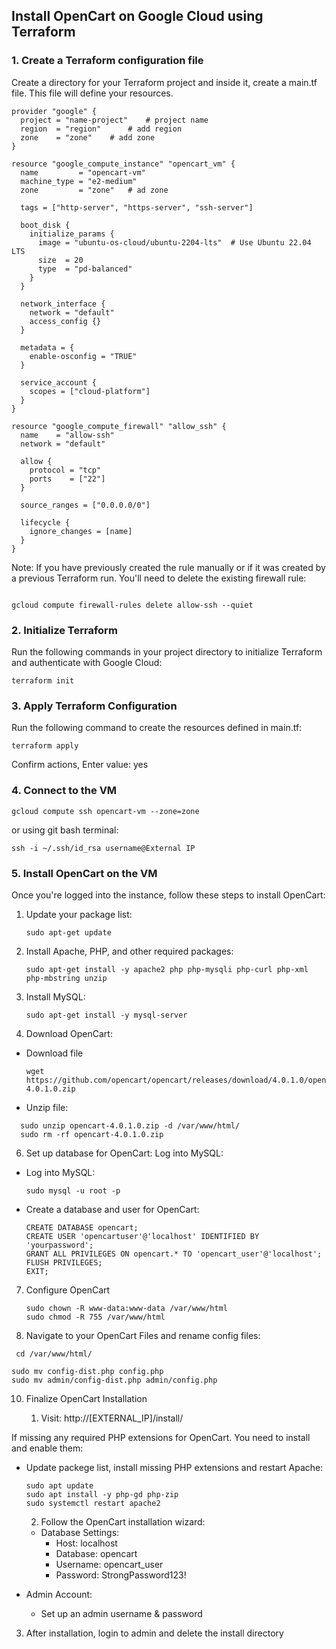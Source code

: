 ## Install OpenCart on Google Cloud using Terraform

### 1. Create a Terraform configuration file

Create a directory for your Terraform project and inside it, create a main.tf file. This file will define your resources.

```
provider "google" {
  project = "name-project"    # project name
  region  = "region"      # add region  
  zone    = "zone"    # add zone
}

resource "google_compute_instance" "opencart_vm" {
  name         = "opencart-vm"
  machine_type = "e2-medium"
  zone         = "zone"   # ad zone

  tags = ["http-server", "https-server", "ssh-server"]

  boot_disk {
    initialize_params {
      image = "ubuntu-os-cloud/ubuntu-2204-lts"  # Use Ubuntu 22.04 LTS
      size  = 20
      type  = "pd-balanced"
    }
  }

  network_interface {
    network = "default"
    access_config {}  
  }

  metadata = {
    enable-osconfig = "TRUE"
  }

  service_account {
    scopes = ["cloud-platform"]
  }
}

resource "google_compute_firewall" "allow_ssh" {
  name    = "allow-ssh"
  network = "default"

  allow {
    protocol = "tcp"
    ports    = ["22"]
  }

  source_ranges = ["0.0.0.0/0"]

  lifecycle {
    ignore_changes = [name]
  }
}

```

Note: If you have previously created the rule manually or if it was created by a previous Terraform run. You'll need to delete the existing firewall rule:

```

gcloud compute firewall-rules delete allow-ssh --quiet

```

### 2. Initialize Terraform

Run the following commands in your project directory to initialize Terraform and authenticate with Google Cloud:

```
terraform init

```

### 3. Apply Terraform Configuration

Run the following command to create the resources defined in main.tf:

```
terraform apply

```

Confirm actions, Enter value: yes

### 4. Connect to the VM

```
gcloud compute ssh opencart-vm --zone=zone

```
or using git bash terminal:

```
ssh -i ~/.ssh/id_rsa username@External IP
```

### 5. Install OpenCart on the VM

Once you're logged into the instance, follow these steps to install OpenCart:

1. Update your package list:
    
    ```
    sudo apt-get update
    
    ```
    
2. Install Apache, PHP, and other required packages:

    ```
    sudo apt-get install -y apache2 php php-mysqli php-curl php-xml php-mbstring unzip

    ```

3. Install MySQL:

    ```
    sudo apt-get install -y mysql-server

4. Download OpenCart:
  * Download file 

    ```
    wget https://github.com/opencart/opencart/releases/download/4.0.1.0/opencart-4.0.1.0.zip

    ```
  * Unzip file:
  ```
    sudo unzip opencart-4.0.1.0.zip -d /var/www/html/
    sudo rm -rf opencart-4.0.1.0.zip
  ```


6. Set up database for OpenCart: Log into MySQL:

  * Log into MySQL:

    ```
    sudo mysql -u root -p

    ```

  * Create a database and user for OpenCart:

    ```
    CREATE DATABASE opencart;
    CREATE USER 'opencartuser'@'localhost' IDENTIFIED BY 'yourpassword';
    GRANT ALL PRIVILEGES ON opencart.* TO 'opencart_user'@'localhost';
    FLUSH PRIVILEGES;
    EXIT;
    ```

7. Configure OpenCart 

    ```
    sudo chown -R www-data:www-data /var/www/html
    sudo chmod -R 755 /var/www/html

    ```

8. Navigate to your OpenCart Files and rename config files:
```
 cd /var/www/html/

```

```
sudo mv config-dist.php config.php
sudo mv admin/config-dist.php admin/config.php

```

10. Finalize OpenCart Installation

    1. Visit: http://[EXTERNAL_IP]/install/
    
If missing any required PHP extensions for OpenCart. You need to install and enable them:

  * Update packege list, install missing PHP extensions and restart Apache:
    ```
    sudo apt update
    sudo apt install -y php-gd php-zip
    sudo systemctl restart apache2

    ```
    2. Follow the OpenCart installation wizard:

    * Database Settings:
      * Host: localhost
      * Database: opencart
      * Username: opencart_user
      * Password: StrongPassword123!
  * Admin Account:
      * Set up an admin username & password

  3. After installation, login to admin and delete the install directory
